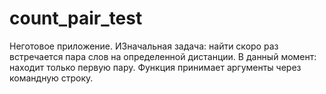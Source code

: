 # count_pair_test
Неготовое приложение. ИЗначальная задача: найти скоро раз встречается пара слов на определенной дистанции. В данный момент: находит только первую пару. Функция принимает аргументы через командную строку.
